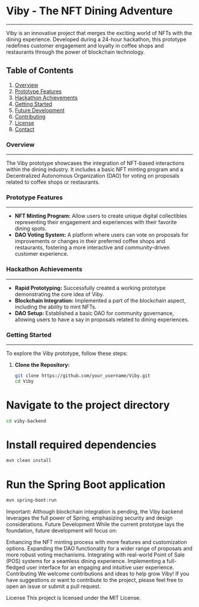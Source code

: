 # Viby - The NFT Dining Adventure
***

Viby is an innovative project that merges the exciting world of NFTs with the dining experience. Developed during a 24-hour hackathon, this prototype redefines customer engagement and loyalty in coffee shops and restaurants through the power of blockchain technology.

## Table of Contents
1. [Overview](#overview)
2. [Prototype Features](#prototype-features)
3. [Hackathon Achievements](#hackathon-achievements)
4. [Getting Started](#getting-started)
5. [Future Development](#future-development)
6. [Contributing](#contributing)
7. [License](#license)
8. [Contact](#contact)

### Overview
***
The Viby prototype showcases the integration of NFT-based interactions within the dining industry. It includes a basic NFT minting program and a Decentralized Autonomous Organization (DAO) for voting on proposals related to coffee shops or restaurants.

### Prototype Features
***
- **NFT Minting Program:** Allow users to create unique digital collectibles representing their engagement and experiences with their favorite dining spots.
- **DAO Voting System:** A platform where users can vote on proposals for improvements or changes in their preferred coffee shops and restaurants, fostering a more interactive and community-driven customer experience.

### Hackathon Achievements
***
- **Rapid Prototyping:** Successfully created a working prototype demonstrating the core idea of Viby.
- **Blockchain Integration:** Implemented a part of the blockchain aspect, including the ability to mint NFTs.
- **DAO Setup:** Established a basic DAO for community governance, allowing users to have a say in proposals related to dining experiences.

### Getting Started
***
To explore the Viby prototype, follow these steps:

1. **Clone the Repository:**
   ```bash
   git clone https://github.com/your_username/Viby.git
   cd Viby
# Navigate to the project directory
   ```bash
   cd viby-backend
   ```

# Install required dependencies
   ```bash
   mvn clean install
```
# Run the Spring Boot application
   ```bash
   mvn spring-boot:run
   ```

Important: Although blockchain integration is pending, the Viby backend leverages the full power of Spring, emphasizing security and design considerations.
Future Development
While the current prototype lays the foundation, future development will focus on:

Enhancing the NFT minting process with more features and customization options.
Expanding the DAO functionality for a wider range of proposals and more robust voting mechanisms.
Integrating with real-world Point of Sale (POS) systems for a seamless dining experience.
Implementing a full-fledged user interface for an engaging and intuitive user experience.
Contributing
We welcome contributions and ideas to help grow Viby! If you have suggestions or want to contribute to the project, please feel free to open an issue or submit a pull request.

License
This project is licensed under the MIT License.
